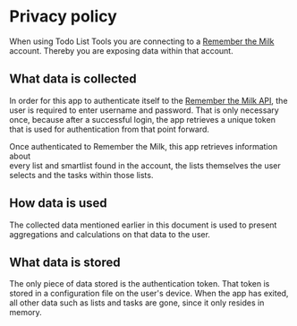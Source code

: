 # Privacy policy
When using Todo List Tools you are connecting to a [Remember the Milk][1] 
account. Thereby you are exposing data within that account.

## What data is collected
In order for this app to authenticate itself to the [Remember the Milk 
API][2], the user is required to enter username and password. That is only 
necessary once, because after a successful login, the app retrieves a unique 
token that is used for authentication from that point forward.

Once authenticated to Remember the Milk, this app retrieves information about  
every list and smartlist found in the account, the lists themselves the user 
selects and the tasks within those lists.

## How data is used
The collected data mentioned earlier in this document is used to present 
aggregations and calculations on that data to the user.

## What data is stored
The only piece of data stored is the authentication token. That token is 
stored in a configuration file on the user's device. When the app has exited, 
all other data such as lists and tasks are gone, since it only resides in 
memory.


[1]: https://www.rememberthemilk.com
[2]: https://www.rememberthemilk.com/services/api/
